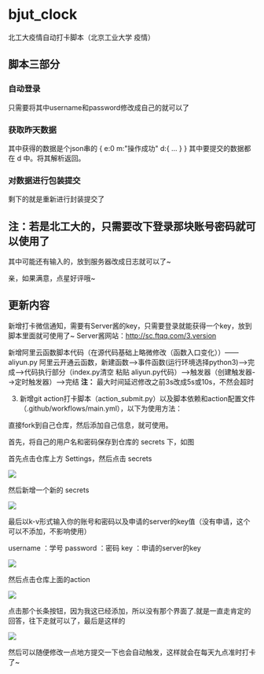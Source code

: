 # bjut_clock

北工大疫情自动打卡脚本（北京工业大学  疫情）

## 脚本三部分

### 自动登录

只需要将其中username和password修改成自己的就可以了

### 获取昨天数据

其中获得的数据是个json串的
    {
        e:0
        m:"操作成功"
        d:{
        ...
        }
    }
其中要提交的数据都在 d 中。将其解析返回。

### 对数据进行包装提交

剩下的就是重新进行封装提交了

## 注：若是北工大的，只需要改下登录那块账号密码就可以使用了

其中可能还有输入的，放到服务器改成日志就可以了~

亲，如果满意，点星好评哦~


## 更新内容

新增打卡微信通知，需要有Server酱的key，只需要登录就能获得一个key，放到脚本里面就可使用了~
Server酱网站：http://sc.ftqq.com/3.version

新增阿里云函数脚本代码（在源代码基础上略微修改（函数入口变化））——aliyun.py
阿里云开通云函数，新建函数-->事件函数(运行环境选择python3)-->完成-->代码执行部分（index.py清空 粘贴 aliyun.py代码）-->触发器（创建触发器-->定时触发器）-->完结
**注：** 最大时间延迟修改之前3s改成5s或10s，不然会超时


3. 新增git action打卡脚本（action_submit.py）以及脚本依赖和action配置文件（.github/workflows/main.yml），以下为使用方法：

直接fork到自己仓库，然后添加自己信息，就可使用。

首先，将自己的用户名和密码保存到仓库的 secrets 下，如图

首先点击仓库上方 Settings，然后点击 secrets

![](https://github.com/Swenchao/bjut_clock/blob/master/images/1.png)

然后新增一个新的 secrets

![](https://github.com/Swenchao/bjut_clock/blob/master/images/2.png)

最后以k-v形式输入你的账号和密码以及申请的server的key值（没有申请，这个可以不添加，不影响使用）

username ：学号
password ：密码
key ：申请的server的key

![](https://github.com/Swenchao/bjut_clock/blob/master/images/3.png)

然后点击仓库上面的action

![](https://github.com/Swenchao/bjut_clock/blob/master/images/5.png)

点击那个长条按钮，因为我这已经添加，所以没有那个界面了.就是一直走肯定的回答，往下走就可以了，最后是这样的

![](https://github.com/Swenchao/bjut_clock/blob/master/images/4.png)

然后可以随便修改一点地方提交一下也会自动触发，这样就会在每天九点准时打卡了~




